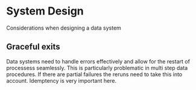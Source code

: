 # System Design

Considerations when designing a data system

## Graceful exits

Data systems need to handle errors effectively and allow for the restart of processess seamlessly. This is particularly problematic in multi step data procedures. If there are partial failures the reruns need to take this into account. Idemptency is very important here.
